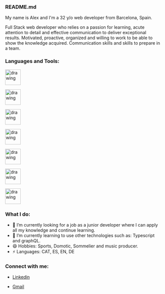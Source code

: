 ### README.md

My name is Alex and I'm a 32 y/o web developer from Barcelona, Spain.

Full Stack web developer who relies on a passion for learning, acute attention to detail and effective communication to deliver exceptional results. Motivated, proactive, organized and willing to work to be able to show the knowledge acquired. Communication skills and skills to prepare in a team.

### Languages and Tools:

<a href="https://developer.mozilla.org/en-US/docs/Web/JavaScript"><img src="https://upload.wikimedia.org/wikipedia/commons/thumb/9/99/Unofficial_JavaScript_logo_2.svg/1200px-Unofficial_JavaScript_logo_2.svg.png" alt="drawing" width="50"/></a>

<a href="https://es.wikipedia.org/wiki/HTML"><img src="https://img2.freepng.es/20180320/dde/kisspng-web-development-html-css3-canvas-element-web-desig-w3c-html5-logo-5ab0c840061922.801355261521535040025.jpg" alt="drawing" width="50"/></a>

<a href="https://es.wikipedia.org/wiki/css"><img src="https://w7.pngwing.com/pngs/604/592/png-transparent-css3-cascading-style-sheets-logo-html-beautify-blue-angle-text-thumbnail.png" alt="drawing" width="50"/></a>

<a href="https://es.wikipedia.org/wiki/react"><img src="https://e7.pngegg.com/pngimages/359/101/png-clipart-aperture-laboratories-science-technology-laboratory-portal-science-blue-text-thumbnail.png" alt="drawing" width="50"/></a>

<a href="https://es.wikipedia.org/wiki/Node.js"><img src="https://img2.freepng.es/20180622/uv/kisspng-node-js-express-js-javascript-redis-mean-node-js-5b2d0123ca95c5.3187062015296760678298.jpg" alt="drawing" width="50"/></a>

<a href="https://es.wikipedia.org/wiki/MongoDB"><img src="https://pngset.com/images/mongodb-atlas-hits-amazon-web-services-marketplace-leaf-plant-balloon-sprout-transparent-png-2110680.png" alt="drawing" width="50"/></a>


<a href="https://git-scm.com/"><img src="https://img2.freepng.es/20190130/iyf/kisspng-logo-product-design-brand-git-colophon-amit-dhamu-writes-code-5c522212db4537.9244855115488865468981.jpg" alt="drawing" width="50"/></a>


### What I do:

- 🔭 I’m currently looking for a job as a junior developer where I can apply all my knowledge and continue learning.
- 🌱 I’m currently learning to use other technologies such as: Typescript and graphQL.  
- 😄 Hobbies: Sports, Domotic, Sommelier and music producer.
- ⚡ Languages: CAT, ES, EN, DE

### Connect with me:

- [Linkedin](https://www.linkedin.com/in/alexfortiana/)

- [Gmail](https://mail.google.com/mail/?view=cm&source=mailto&to=[alexfortiana@gmail.com])



